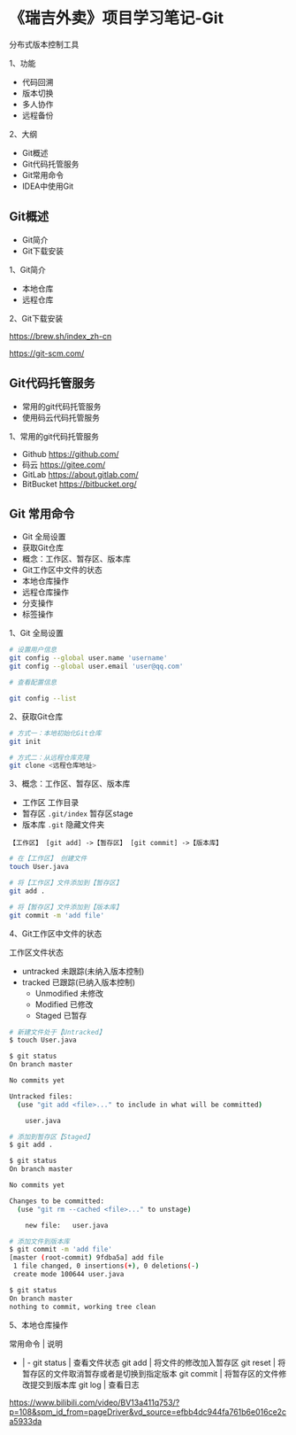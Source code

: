 # 《瑞吉外卖》项目学习笔记-Git

分布式版本控制工具

1、功能

- 代码回溯
- 版本切换
- 多人协作
- 远程备份

2、大纲

- Git概述
- Git代码托管服务
- Git常用命令
- IDEA中使用Git

## Git概述

- Git简介
- Git下载安装

1、Git简介

- 本地仓库
- 远程仓库


2、Git下载安装

https://brew.sh/index_zh-cn

https://git-scm.com/

## Git代码托管服务

- 常用的git代码托管服务
- 使用码云代码托管服务

1、常用的git代码托管服务

- Github https://github.com/
- 码云  https://gitee.com/
- GitLab https://about.gitlab.com/
- BitBucket https://bitbucket.org/

## Git 常用命令

- Git 全局设置
- 获取Git仓库
- 概念：工作区、暂存区、版本库
- Git工作区中文件的状态
- 本地仓库操作
- 远程仓库操作
- 分支操作
- 标签操作

1、Git 全局设置

```bash
# 设置用户信息
git config --global user.name 'username'
git config --global user.email 'user@qq.com'

# 查看配置信息

git config --list
```

2、获取Git仓库

```bash
# 方式一：本地初始化Git仓库
git init

# 方式二：从远程仓库克隆
git clone <远程仓库地址>
```

3、概念：工作区、暂存区、版本库

- 工作区 工作目录
- 暂存区 `.git/index` 暂存区stage
- 版本库 `.git` 隐藏文件夹

```
【工作区】 [git add] ->【暂存区】 [git commit] ->【版本库】
```

```bash
# 在【工作区】 创建文件
touch User.java

# 将【工作区】文件添加到【暂存区】
git add .

# 将【暂存区】文件添加到【版本库】
git commit -m 'add file'
```

4、Git工作区中文件的状态

工作区文件状态

- untracked 未跟踪(未纳入版本控制)
- tracked   已跟踪(已纳入版本控制)
    - Unmodified 未修改
    - Modified   已修改
    - Staged     已暂存

```bash
# 新建文件处于【Untracked】
$ touch User.java

$ git status
On branch master

No commits yet

Untracked files:
  (use "git add <file>..." to include in what will be committed)

    user.java

# 添加到暂存区【Staged】
$ git add .

$ git status
On branch master

No commits yet

Changes to be committed:
  (use "git rm --cached <file>..." to unstage)

    new file:   user.java

# 添加文件到版本库
$ git commit -m 'add file'
[master (root-commit) 9fdba5a] add file
 1 file changed, 0 insertions(+), 0 deletions(-)
 create mode 100644 user.java

$ git status
On branch master
nothing to commit, working tree clean
```

5、本地仓库操作

常用命令 | 说明
- | - 
git status | 查看文件状态
git add | 将文件的修改加入暂存区
git reset  | 将暂存区的文件取消暂存或者是切换到指定版本
git commit | 将暂存区的文件修改提交到版本库
git log  | 查看日志

https://www.bilibili.com/video/BV13a411q753/?p=108&spm_id_from=pageDriver&vd_source=efbb4dc944fa761b6e016ce2ca5933da


